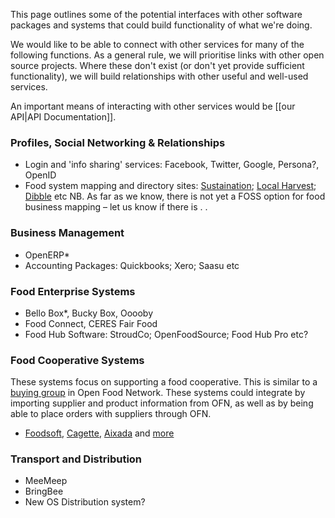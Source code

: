 This page outlines some of the potential interfaces with other software packages and systems that could build functionality of what we're doing. 

We would like to be able to connect with other services for many of the following functions. As a general rule, we will prioritise links with other open source projects. Where these don't exist (or don't yet provide sufficient functionality), we will build relationships with other useful and well-used services.

An important means of interacting with other services would be [[our API|API Documentation]].

### Profiles, Social Networking & Relationships
*  Login and 'info sharing' services: Facebook, Twitter, Google, Persona?, OpenID
*  Food system mapping and directory sites: [Sustaination](www.sustaination.co); [Local Harvest](www.localharvest.org.au); [Dibble](www.dibble.com.au) etc NB. As far as we know, there is not yet a FOSS option for food business mapping – let us know if there is . .

### Business Management
*  OpenERP*
*  Accounting Packages: Quickbooks; Xero; Saasu etc

### Food Enterprise Systems
*  Bello Box*, Bucky Box, Ooooby
*  Food Connect, CERES Fair Food
*  Food Hub Software: StroudCo; OpenFoodSource; Food Hub Pro etc?

### Food Cooperative Systems

These systems focus on supporting a food cooperative. This is similar to a [buying group](http://openfoodnetwork.org/platform/user-guide/advanced-features/buying-groups/) in Open Food Network. These systems could integrate by importing supplier and product information from OFN, as well as by being able to place orders with suppliers through OFN.

* [Foodsoft](https://github.com/foodcoops/foodsoft), [Cagette](https://github.com/bablukid/cagette), [Aixada](https://github.com/jmueller17/Aixada) and [more](https://github.com/ouisharelabs/food-dashboard#open-source-software)
 
### Transport and Distribution
*  MeeMeep
*  BringBee
*  New OS Distribution system?

